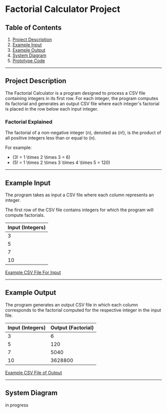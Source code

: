 # Factorial Calculator Project

## Table of Contents
1. [Project Description](#project-description)
2. [Example Input](#example-input)
3. [Example Output](#example-output)
4. [System Diagram](#system-diagram)
5. [Prototype Code](#prototype-code)

---

## Project Description
The Factorial Calculator is a program designed to process a CSV file containing integers in its first row. For each integer, the program computes its factorial and generates an output CSV file where each integer's factorial is placed in the row below each input integer.

### Factorial Explained
The factorial of a non-negative integer \(n\), denoted as \(n!\), is the product of all positive integers less than or equal to \(n\).

For example:
- \(3! = 1 \times 2 \times 3 = 6\)
- \(5! = 1 \times 2 \times 3 \times 4 \times 5 = 120\)

---

## Example Input
The program takes as input a CSV file where each column represents an integer.

The first row of the CSV file contains integers for which the program will compute factorials.

| Input (Integers) |
|------------------|
| 3                |
| 5                |
| 7                |
| 10               |

[Example CSV File For Input](https://docs.google.com/spreadsheets/d/1rDqXKVRXAhz5F5OCtLXWUbLdiGTCDBQ5Cz1LHpbdwRQ/edit?usp=sharing)

---

## Example Output
The program generates an output CSV file in which each column corresponds to the factorial computed for the respective integer in the input file.

| Input (Integers) | Output (Factorial) |
|------------------|--------------------|
| 3                | 6                  |
| 5                | 120                |
| 7                | 5040               |
| 10               | 3628800            |

[Example CSV File of Output](https://docs.google.com/spreadsheets/d/1FCXybJVHUn5OvEs4fKmvVpMGPA5vC50okEQDZ5FtUwo/edit?usp=sharing)

---

## System Diagram
in progress 
